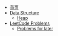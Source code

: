 * [首页](/)
* [Data Structure]()
  * [Heap](DataStructure/Heap)
* [LeetCode Problems]()
  * [Problems for later](Problems/forlater)

